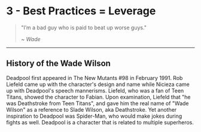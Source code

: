 # 3 - Best Practices = Leverage



> "I’m a bad guy who is paid to beat up worse guys."
> 
>
> ~ _Wade_

---

## History of the Wade Wilson

Deadpool first appeared in The New Mutants #98 in February 1991. Rob Liefeld came up with the character's design and name while Nicieza came up with Deadpool's speech mannerisms. Liefeld, who was a fan of Teen Titans, showed the character to Fabian. Upon examination, Liefeld that "he was Deathstroke from Teen Titans", and gave him the real name of "Wade Wilson" as a reference to Slade Wilson, aka Deathstroke. Yet another inspiration to Deadpool was Spider-Man, who would make jokes during fights as well. Deadpool is a character that is related to multiple superheros.
